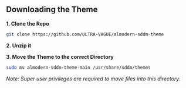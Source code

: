 ## Downloading the Theme

**1. Clone the Repo**
```bash
git clone https://github.com/ULTRA-VAGUE/almodern-sddm-theme
```
**2. Unzip it**

**3. Move the Theme to the correct Directory**
```bash
sudo mv almodern-sddm-theme-main /usr/share/sddm/themes
```
*Note: Super user privileges are required to move files into this directory.*
